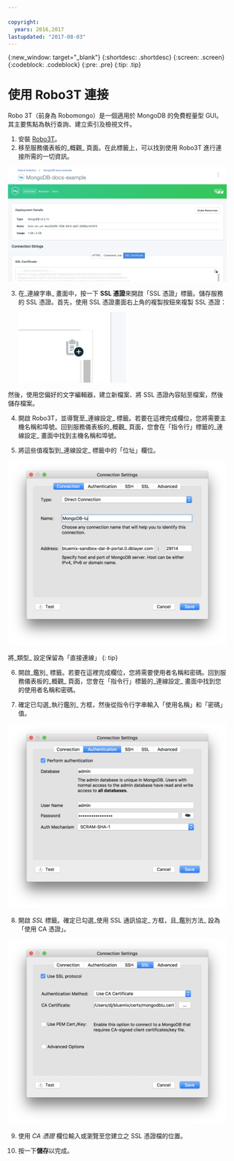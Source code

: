 ```yaml
---

copyright:
  years: 2016,2017
lastupdated: "2017-08-03"
---
```


{:new_window: target="_blank"}
{:shortdesc: .shortdesc}
{:screen: .screen}
{:codeblock: .codeblock}
{:pre: .pre}
{:tip: .tip}

# 使用 Robo3T 連接

Robo 3T（前身為 Robomongo）是一個適用於 MongoDB 的免費輕量型 GUI。其主要焦點為執行查詢、建立索引及檢視文件。

1. 安裝 [Robo3T](https://robomongo.org/)。
2. 移至服務儀表板的_概觀_ 頁面。在此標籤上，可以找到使用 Robo3T 進行連接所需的一切資訊。

  ![「概觀」頁面](./images/service_overview.png)

3. 在_連線字串_ 畫面中，按一下 **SSL 憑證**來開啟「SSL 憑證」標籤。儲存服務的 SSL 憑證。首先，使用 SSL 憑證畫面右上角的複製按鈕來複製 SSL 憑證：

    ![複製按鈕](./images/copy_icon.png)

  然後，使用您偏好的文字編輯器，建立新檔案、將 SSL 憑證內容貼至檔案，然後儲存檔案。

4. 開啟 Robo3T，並導覽至_連線設定_ 標籤。若要在這裡完成欄位，您將需要主機名稱和埠號。回到服務儀表板的_概觀_ 頁面，您會在「指令行」標籤的_連線設定_ 畫面中找到主機名稱和埠號。

5. 將這些值複製到_連線設定_ 標籤中的「位址」欄位。

  ![Robo3T 連線設定](./images/Robo3T_connection.png "「Robo3T 連線」畫面")

  將_類型_ 設定保留為「直接連線」
  {: tip}

6. 開啟_鑑別_ 標籤。若要在這裡完成欄位，您將需要使用者名稱和密碼。回到服務儀表板的_概觀_ 頁面，您會在「指令行」標籤的_連線設定_ 畫面中找到您的使用者名稱和密碼。

7. 確定已勾選_執行鑑別_ 方框，然後從指令行字串輸入「使用名稱」和「密碼」值。

  ![Robo3T 鑑別設定](./images/Robo3T_auth.png "「Robo3T 鑑別」畫面")

8. 開啟 _SSL_ 標籤。確定已勾選_使用 SSL 通訊協定_ 方框，且_鑑別方法_ 設為「使用 CA 憑證」。

  ![Robo3T SSL 設定](./images/Robo3T_SSL.png "Robo3T SSL 畫面")

9. 使用 _CA 憑證_ 欄位輸入或瀏覽至您建立之 SSL 憑證檔的位置。

10. 按一下**儲存**以完成。

